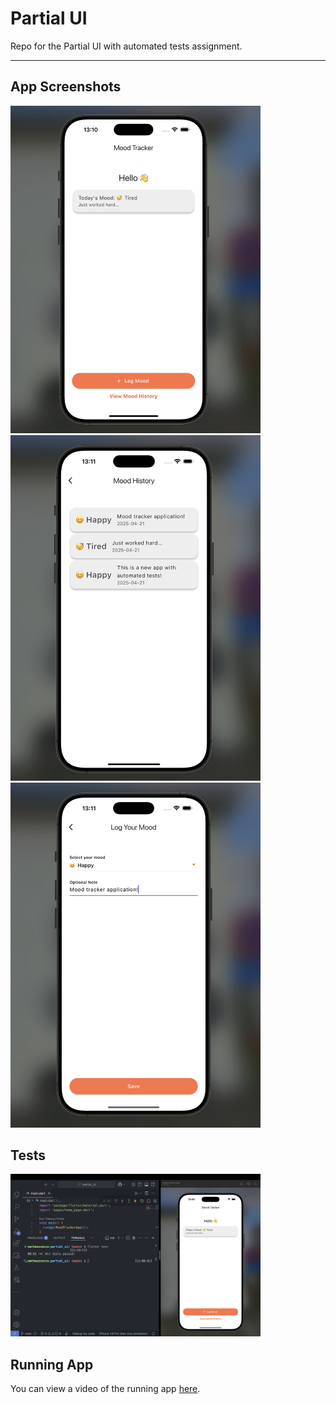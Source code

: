 # Partial UI

Repo for the Partial UI with automated tests assignment.

---

## App Screenshots

<img src="screenshots/home_screen.png" alt="Home Screen" width="400" />
<img src="screenshots/mood_history_screen.png" alt="Settings Screen" width="400" />
<img src="screenshots/log_mood_screen.png" alt="Profile Screen" width="400" />

## Tests

<img src="screenshots/Tests.png" alt="Automated Tests" width="400" />

## Running App

You can view a video of the running app [here](screenshots/screen_recording.mp4).